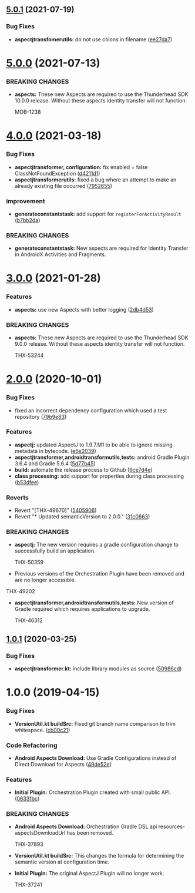 ## [5.0.1](https://bitbucket.org/thunderhead-com/one-mobile-android-gradle-plugin/compare/5.0.0...5.0.1) (2021-07-19)


### Bug Fixes

* **aspectjtransfomerutils:** do not use colons in filename ([ee27da7](https://bitbucket.org/thunderhead-com/one-mobile-android-gradle-plugin/commits/ee27da7ce55cf746b0df5a2674c8bbeb6cbf141f))



# [5.0.0](https://bitbucket.org/thunderhead-com/one-mobile-android-gradle-plugin/compare/4.0.0...5.0.0) (2021-07-13)


### BREAKING CHANGES

* **aspects:** These new Aspects are required to use the Thunderhead SDK 10.0.0 release. Without
    these aspects identity transfer will not function.

    MOB-1238


# [4.0.0](https://bitbucket.org/thunderhead-com/one-mobile-android-gradle-plugin/compare/3.0.0...4.0.0) (2021-03-18)


### Bug Fixes

* **aspectjtransformer, configuration:** fix enabled = false ClassNotFoundException ([d4211d1](https://bitbucket.org/thunderhead-com/one-mobile-android-gradle-plugin/commits/d4211d13b4d020697ada246ac2314f1b2848a08a))
* **aspectjtransformerutils:** fixed a bug where an attempt to make an already existing file occurred ([7952655](https://bitbucket.org/thunderhead-com/one-mobile-android-gradle-plugin/commits/79526550ea9f8be849daf2f69508b4383ab58d17))


### improvement

* **generateconstantstask:** add support for `registerForActivityResult` ([b7bb2da](https://bitbucket.org/thunderhead-com/one-mobile-android-gradle-plugin/commits/b7bb2daa9ce4ae28b5a64edf60193c646ba3fe4f))


### BREAKING CHANGES

* **generateconstantstask:** New aspects are required for Identity Transfer in AndroidX Activities and
Fragments.


# [3.0.0](https://bitbucket.org/thunderhead-com/one-mobile-android-gradle-plugin/compare/2.0.0...3.0.0) (2021-01-28)


### Features

* **aspects:** use new Aspects with better logging ([2db4d53](https://bitbucket.org/thunderhead-com/one-mobile-android-gradle-plugin/commits/2db4d531ebea6d6a58442b5480f26cd4c50d38ee))

### BREAKING CHANGES

* **aspects:** These new Aspects are required to use the Thunderhead SDK 9.0.0 release. Without
    these aspects identity transfer will not function.

    THX-53244



# [2.0.0](https://bitbucket.org/thunderhead-com/one-mobile-android-gradle-plugin/compare/1.0.1...2.0.0) (2020-10-01)


### Bug Fixes

* fixed an incorrect dependency configuration which used a test repository ([79b9e83](https://bitbucket.org/thunderhead-com/one-mobile-android-gradle-plugin/commits/79b9e83680bd1a46cbaec6b92a267313768d1735))


### Features

* **aspectj:** updated AspectJ to 1.9.7.M1 to be able to ignore missing metadata in bytecode. ([e6e2039](https://bitbucket.org/thunderhead-com/one-mobile-android-gradle-plugin/commits/e6e20392af03dce261e975339b6f7faf2c97f653))
* **aspectjtransformer,androidtransformutils,tests:** android Gradle Plugin 3.6.4 and Gradle 5.6.4 ([5d77b45](https://bitbucket.org/thunderhead-com/one-mobile-android-gradle-plugin/commits/5d77b45b053aecea407dee3b2392cd9bb0df22f9))
* **build:** automate the release process to Github ([9ce7d4e](https://bitbucket.org/thunderhead-com/one-mobile-android-gradle-plugin/commits/9ce7d4e60c458e55f062d5217bf88062d419ebca))
* **class processing:** add support for properties during class processing ([b53dfee](https://bitbucket.org/thunderhead-com/one-mobile-android-gradle-plugin/commits/b53dfee7d7607f5c2f5414fcf7552e6e49352288))


### Reverts

* Revert "[THX-49670]" ([5405906](https://bitbucket.org/thunderhead-com/one-mobile-android-gradle-plugin/commits/5405906c6ac3c60736479521b5317d96291c72d5))
* Revert "* Updated semanticVersion to 2.0.0." ([31c0863](https://bitbucket.org/thunderhead-com/one-mobile-android-gradle-plugin/commits/31c086318c4e65d4825e02b5539b565fb81eaadd))


### BREAKING CHANGES

* **aspectj:** The new version requires a gradle configuration change to successfully build an application.

    THX-50359
* Previous versions of the Orchestration Plugin have been removed and are no longer accessible.

THX-49202
* **aspectjtransformer,androidtransformutils,tests:** New version of Gradle required which requires applications to upgrade.

    THX-46312



## [1.0.1](https://bitbucket.org/thunderhead-com/one-mobile-android-gradle-plugin/compare/1.0.0...1.0.1) (2020-03-25)


### Bug Fixes

* **aspectjtransformer.kt:** include library modules as source ([50986cd](https://bitbucket.org/thunderhead-com/one-mobile-android-gradle-plugin/commits/50986cdb303d3144cc8def1de288985a591bdf68))



# 1.0.0 (2019-04-15)


### Bug Fixes

* **VersionUtil.kt buildSrc:** Fixed git branch name comparison to trim whitespace. ([cb00c21](https://bitbucket.org/thunderhead-com/one-mobile-android-gradle-plugin/commits/cb00c21))


### Code Refactoring

* **Android Aspects Download:** Use Gradle Configurations instead of Direct Download for Aspects ([49de52e](https://bitbucket.org/thunderhead-com/one-mobile-android-gradle-plugin/commits/49de52e))


### Features

* **Initial Plugin:** Orchestration Plugin created with small public API. ([0633fbc](https://bitbucket.org/thunderhead-com/one-mobile-android-gradle-plugin/commits/0633fbc))


### BREAKING CHANGES

* **Android Aspects Download:** Orchestration Gradle DSL api resources-aspectsDownloadUrl has been removed.

    THX-37893

* **VersionUtil.kt buildSrc:** This changes the formula for determining the semantic version at configuration time.
* **Initial Plugin:** The original AspectJ Plugin will no longer work.

    THX-37241
